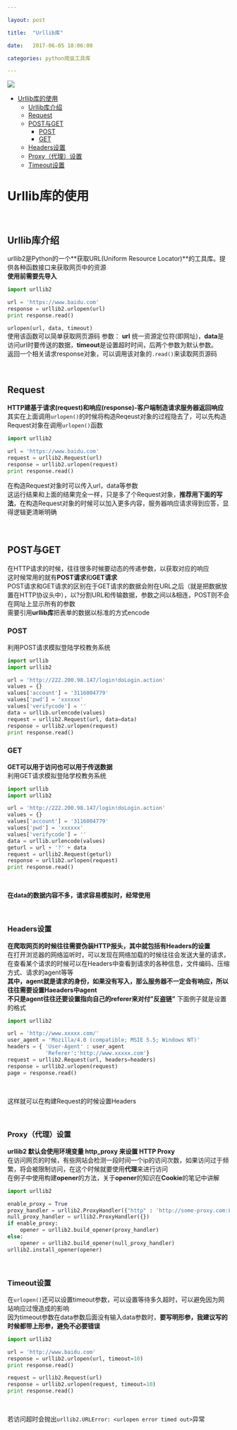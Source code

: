 ```yaml
---

layout: post

title:  "Urllib库"

date:   2017-06-05 18:06:00

categories: python爬虫工具库

---
```


![](https://aswz.github.io/assets/pic/数据总览.png)

* [Urllib库的使用](#Urllib库的使用)
	* [Urllib库介绍](#Urllib库介绍)
	* [Request](#Request)
	* [POST与GET](#POST与GET)
		* [POST](#POST)
		* [GET](#GET)
	* [Headers设置](#Headers设置)
	* [Proxy（代理）设置](#Proxy（代理）设置)
	* [Timeout设置](#Timeout设置)

<div id="Urllib库的使用"></div>

# Urllib库的使用

<br />

<div id="Urllib库介绍"></div>

## Urllib库介绍

urllib2是Python的一个**获取URL(Uniform Resource Locator)**的工具库。提供各种函数接口来获取网页中的资源  
**使用前需要先导入**  
```python
import urllib2

url = 'https://www.baidu.com'
response = urllib2.urlopen(url)
print response.read()
```
`urlopen(url, data, timeout)`  
使用该函数可以简单获取网页源码
参数： **url** 统一资源定位符(即网址)，**data**是访问url时要传送的数据，**timeout**是设置超时时间，后两个参数为默认参数。  
返回一个相关请求response对象，可以调用该对象的`.read()`来读取网页源码  

<br />

<div id="Request"></div>

## Request

**HTTP建基于请求(request)和响应(response)-客户端制造请求服务器返回响应**  
其实在上面调用`urlopen()`的时候将构造Reqeust对象的过程隐去了，可以先构造Request对象在调用`urlopen()`函数  
```python
import urllib2

url = 'https://www.baidu.com'
request = urllib2.Request(url)
response = urllib2.urlopen(request)
print response.read()
```
在构造Request对象时可以传入url，data等参数  
这运行结果和上面的结果完全一样，只是多了个Request对象，**推荐用下面的写法**，在构造Request对象的时候可以加入更多内容，服务器响应请求得到应答，显得逻辑更清晰明确  

<br />

<div id="POST与GET"></div>

## POST与GET

在HTTP请求的时候，往往很多时候要动态的传递参数，以获取对应的响应  
这时候常用的就有**POST请求**和**GET请求**  
POST请求和GET请求的区别在于GET请求的数据会附在URL之后（就是把数据放置在HTTP协议头中），以?分割URL和传输数据，参数之间以&相连，POST则不会在网址上显示所有的参数  
需要引用**urllib库**把表单的数据以标准的方式encode  

<div id="POST"></div>

### POST

利用POST请求模拟登陆学校教务系统  
```python
import urllib
import urllib2

url = 'http://222.200.98.147/login!doLogin.action'
values = {}
values['account'] = '3116004779'
values['pwd'] = 'xxxxxx'
values['verifycode'] = ''
data = urllib.urlencode(values)
request = urllib2.Request(url, data=data)
response = urllib2.urlopen(request)
print response.read()
```

<div id="GET"></div>

### GET

**GET可以用于访问也可以用于传送数据**  
利用GET请求模拟登陆学校教务系统  
```python
import urllib
import urllib2

url = 'http://222.200.98.147/login!doLogin.action'
values = {}
values['account'] = '3116004779'
values['pwd'] = 'xxxxxx'
values['verifycode'] = ''
data = urllib.urlencode(values)
geturl = url + '?' + data
request = urllib2.Request(geturl)
response = urllib2.urlopen(request)
print response.read()
```

<br />

**在data的数据内容不多，请求容易模拟时，经常使用**  

<br />

<div id="Headers设置"></div>

### Headers设置

**在爬取网页的时候往往需要伪装HTTP报头，其中就包括有Headers的设置**  
在打开浏览器的网络监听时，可以发现在网络加载的时候往往会发送大量的请求，在查看某个请求的时候可以在Headers中查看到请求的各种信息，文件编码、压缩方式、请求的agent等等  
**其中，agent就是请求的身份，如果没有写入，那么服务器不一定会有响应，所以往往需要设置Haeaders中agent**  
**不只是agent往往还要设置指向自己的referer来对付”反盗链”**
下面例子就是设置的格式  
```python
import urllib2

url = 'http://www.xxxxx.com/'
user_agent = 'Mozilla/4.0 (compatible; MSIE 5.5; Windows NT)'
headers = { 'User-Agent' : user_agent
			'Referer':'http://www.xxxxx.com'}
request = urllib2.Request(url, headers=headers)
response = urllib2.urlopen(request)
page = response.read()
```

<br />

这样就可以在构建Request的时候设置Headers  

<br />

<div id="Proxy（代理）设置"></div>

### Proxy（代理）设置

**urllib2 默认会使用环境变量 http_proxy 来设置 HTTP Proxy**  
在访问网页的时候，有些网站会检测一段时间一个ip的访问次数，如果访问过于频繁，将会被限制访问，在这个时候就要使用**代理**来进行访问  
在例子中使用构建**opener**的方法，关于**opener**的知识在**Cookie**的笔记中讲解  
```python
import urllib2

enable_proxy = True
proxy_handler = urllib2.ProxyHandler({"http" : 'http://some-proxy.com:8080'})
null_proxy_handler = urllib2.ProxyHandler({})
if enable_proxy:
    opener = urllib2.build_opener(proxy_handler)
else:
    opener = urllib2.build_opener(null_proxy_handler)
urllib2.install_opener(opener)
```

<br />

<div id="Timeout设置"></div>

### Timeout设置

在`urlopen()`还可以设置timeout参数，可以设置等待多久超时，可以避免因为网站响应过慢造成的影响  
因为timeout参数在data参数后面没有输入data参数时，**要写明形参，我建议写的时候都带上形参，避免不必要错误**  
```python
import urllib2

url = 'http://www.baidu.com'
response = urllib2.urlopen(url, timeout=10)
print response.read()

request = urllib2.Request(url)
response = urllib2.urlopen(request, timeout=10)
print response.read()
```

<br />

若访问超时会抛出`urllib2.URLError: <urlopen error timed out>`异常


